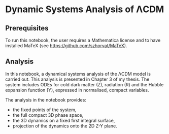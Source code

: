 # Dynamic Systems Analysis of ΛCDM

## Prerequisites

To run this notebook, the user requires a Mathematica license and to have installed MaTeX (see https://github.com/szhorvat/MaTeX).

## Analysis

In this notebook, a dynamical systems analysis of the ΛCDM model is carried out. This analysis is presented in Chapter 3 of my thesis. The system includes ODEs for cold dark matter (Z), radiation (R) and the Hubble expansion function (Y), expressed in normalised, compact variables.

The analysis in the notebook provides:

+ the fixed points of the system,
+ the full compact 3D phase space,
+ the 3D dynamics on a fixed first integral surface,
+ projection of the dynamics onto the 2D Z-Y plane.

